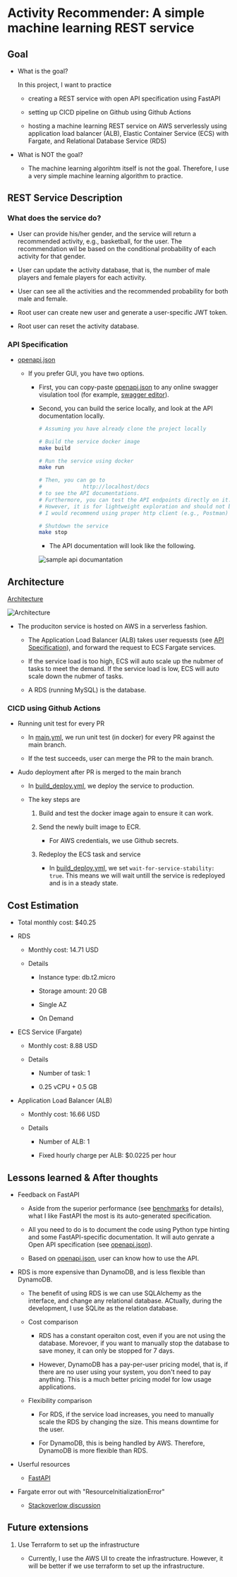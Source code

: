 # Activity Recommender: A simple machine learning REST service

## Goal

- What is the goal?

  In this project, I want to practice

  - creating a REST service with open API specification using FastAPI

  - setting up CICD pipeline on Github using Github Actions

  - hosting a machine learning REST service on AWS serverlessly using application load balancer (ALB), Elastic Container Service (ECS) with Fargate, and Relational Database Service (RDS)

- What is NOT the goal?

  - The machine learning algorihtm itself is not the goal. Therefore, I use a very simple machine learning algorithm to practice.

## REST Service Description

### What does the service do?

- User can provide his/her gender, and the service will return a recommended activity, e.g., basketball, for the user. The recommendation wil be based on the conditional probability of each activity for that gender.

- User can update the activity database, that is, the number of male players and female players for each activity.

- User can see all the activities and the recommended probability for both male and female.

- Root user can create new user and generate a user-specific JWT token.

- Root user can reset the activity database.

### API Specification

- [openapi.json](openapi.json)

  - If you prefer GUI, you have two options.
  
    - First, you can copy-paste [openapi.json](openapi.json) to any  online swagger visulation tool (for example, [swagger editor](https://editor.swagger.io/)).

    - Second, you can build the serice locally, and look at the API documentation locally.

        ```bash
        # Assuming you have already clone the project locally

        # Build the service docker image
        make build

        # Run the service using docker
        make run

        # Then, you can go to 
        #             http://localhost/docs 
        # to see the API documentations.
        # Furthermore, you can test the API endpoints directly on it.
        # However, it is for lightweight exploration and should not be used for API testing. 
        # I would recommend using proper http client (e.g., Postman) for API testing.

        # Shutdown the service
        make stop
        ```

        - The API documentation will look like the following.

        ![sample api documantation](sample-api-doc.png)

## Architecture

[Architecture](https://docs.google.com/drawings/d/1tRYPP8mSjDhIAwD4rIoPimHcRTKtRZiXXFkkpPy2Nf4/edit?usp=sharing)

![Architecture](python-rest-service-architecture.png)

- The produciton service is hosted on AWS in a serverless fashion.

  - The Application Load Balancer (ALB) takes user requessts (see [API Specification](#api-documentation)), and forward the request to ECS Fargate services.

  - If the service load is too high, ECS will auto scale up the nubmer of tasks to meet the demand. If the service load is low, ECS will auto scale down the nubmer of tasks.

  - A RDS (running MySQL) is the database.

### CICD using Github Actions

- Running unit test for every PR

  - In [main.yml](.github/workflows/main.yml), we run unit test (in docker) for every PR against the main branch.

  - If the test succeeds, user can merge the PR to the main branch.

- Audo deployment after PR is merged to the main branch

  - In [build_deploy.yml](.github/workflows/build_deploy.yml), we deploy the service to production.

  - The key steps are

    1. Build and test the docker image again to ensure it can work.

    2. Send the newly built image to ECR.

        - For AWS credentials, we use Github secrets.

    3. Redeploy the ECS task and service

        - In [build_deploy.yml](.github/workflows/build_deploy.yml), we set `wait-for-service-stability: true`. This means we will wait untill the service is redeployed and is in a steady state.

## Cost Estimation

- Total monthly cost: $40.25

- RDS

  - Monthly cost: 14.71 USD

  - Details

    - Instance type: db.t2.micro

    - Storage amount: 20 GB

    - Single AZ

    - On Demand

- ECS Service (Fargate)
  
  - Monthly cost: 8.88 USD

  - Details

    - Number of task: 1

    - 0.25 vCPU + 0.5 GB

- Application Load Balancer (ALB)

  - Monthly cost: 16.66 USD

  - Details

    - Number of ALB: 1

    - Fixed hourly charge per ALB: $0.0225 per hour

## Lessons learned & After thoughts

- Feedback on FastAPI

  - Aside from the superior performance (see [benchmarks](https://fastapi.tiangolo.com/benchmarks/) for details), what I like FastAPI the most is its auto-generated specification.

  - All you need to do is to document the code using Python type hinting and some FastAPI-specific documentation. It will auto genrate a Open API specification (see [openapi.json](openapi.json)).

  - Based on [openapi.json](openapi.json), user can know how to use the API. 

- RDS is more expensive than DynamoDB, and is less flexible than DynamoDB.

  - The benefit of using RDS is we can use SQLAlchemy as the interface, and change any relational database. ACtually, during the development, I use SQLite as the relation database.

  - Cost comparison

    - RDS has a constant operaiton cost, even if you are not using the database. Morevoer, if you want to manually stop the database to save money, it can only be stopped for 7 days.

    - However, DynamoDB has a pay-per-user pricing model, that is, if there are no user using your system, you don't need to pay anything. This is a much better pricing model for low usage applications.

  - Flexibility comparison

    - For RDS, if the service load increases, you need to manually scale the RDS by changing the size. This means downtime for the user.

    - For DynamoDB, this is being handled by AWS. Therefore, DynamoDB is more flexible than RDS.

- Userful resources

  - [FastAPI](https://fastapi.tiangolo.com/)

- Fargate error out with "ResourceInitializationError"
  - [Stackoverlow discussion](https://stackoverflow.com/questions/61265108/aws-ecs-fargate-resourceinitializationerror-unable-to-pull-secrets-or-registry)

## Future extensions

1. Use Terraform to set up the infrastructure

    - Currently, I use the AWS UI to create the infrastructure. However, it will be better if we use terraform to set up the infrastructure.